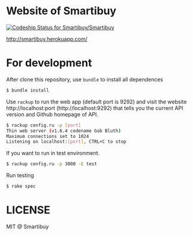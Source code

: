 Website of Smartibuy
==
[ ![Codeship Status for Smartibuy/Smartibuy](https://codeship.com/projects/ecd007a0-78aa-0133-9d23-42fad4cc0ef7/status?branch=master)](https://codeship.com/projects/118591)

http://smartibuy.herokuapp.com/

For development
==

After clone this repository, use `bundle` to install all dependences

```sh
$ bundle install
```
Use `rackup` to run the web app  (default port is 9292)
and visit the website http://localhost:port (http://localhost:9292)
that tells you the current API version and Github homepage of API.

```sh
$ rackup config.ru -p [port]
Thin web server (v1.6.4 codename Gob Bluth)
Maximum connections set to 1024
Listening on localhost:[port], CTRL+C to stop
```

If you want to run in test environment.
```sh
$ rackup config.ru -p 3000 -E test
```

Run testing

```sh
$ rake spec
```

LICENSE
==
MIT @ Smartibuy
